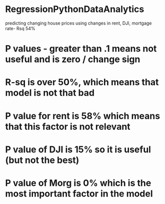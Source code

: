 # RegressionPythonDataAnalytics
predicting changing house prices using changes in rent, DJI, mortgage rate- Rsq 54%
# P values - greater than .1 means not useful and is zero / change sign

# R-sq is over 50%, which means that model is not that bad
# P value for rent is 58% which means that this factor is not relevant
# P value of DJI is 15% so it is useful (but not the best)
# P value of Morg is 0% which is the most important factor in the model
